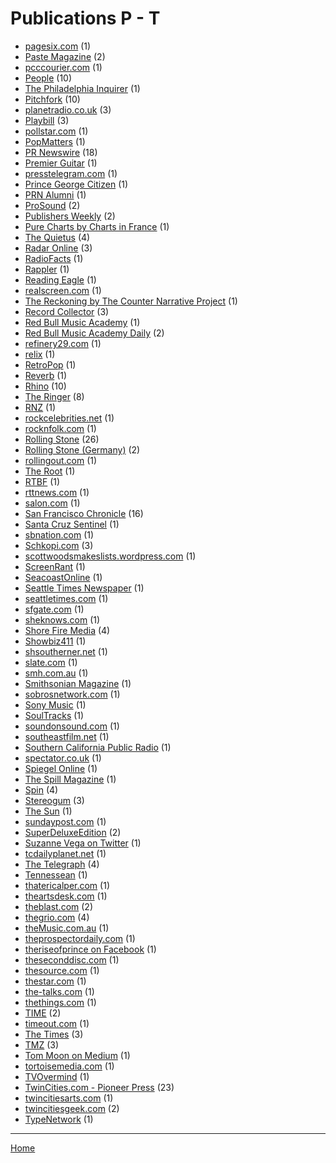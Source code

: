 # Publications P - T

  * [pagesix.com](./pagesix-com/index.md) (1)
  * [Paste Magazine](./paste-magazine/index.md) (2)
  * [pcccourier.com](./pcccourier-com/index.md) (1)
  * [People](./people/index.md) (10)
  * [The Philadelphia Inquirer](./the-philadelphia-inquirer/index.md) (1)
  * [Pitchfork](./pitchfork/index.md) (10)
  * [planetradio.co.uk](./planetradio-co-uk/index.md) (3)
  * [Playbill](./playbill/index.md) (3)
  * [pollstar.com](./pollstar-com/index.md) (1)
  * [PopMatters](./popmatters/index.md) (1)
  * [PR Newswire](./pr-newswire/index.md) (18)
  * [Premier Guitar](./premier-guitar/index.md) (1)
  * [presstelegram.com](./presstelegram-com/index.md) (1)
  * [Prince George Citizen](./prince-george-citizen/index.md) (1)
  * [PRN Alumni](./prn-alumni/index.md) (1)
  * [ProSound](./prosound/index.md) (2)
  * [Publishers Weekly](./publishers-weekly/index.md) (2)
  * [Pure Charts by Charts in France](./pure-charts-by-charts-in-france/index.md) (1)
  * [The Quietus](./the-quietus/index.md) (4)
  * [Radar Online](./radar-online/index.md) (3)
  * [RadioFacts](./radiofacts/index.md) (1)
  * [Rappler](./rappler/index.md) (1)
  * [Reading Eagle](./reading-eagle/index.md) (1)
  * [realscreen.com](./realscreen-com/index.md) (1)
  * [The Reckoning by The Counter Narrative Project](./the-reckoning-by-the-counter-narrative-project/index.md) (1)
  * [Record Collector](./record-collector/index.md) (3)
  * [Red Bull Music Academy](./red-bull-music-academy/index.md) (1)
  * [Red Bull Music Academy Daily](./red-bull-music-academy-daily/index.md) (2)
  * [refinery29.com](./refinery29-com/index.md) (1)
  * [relix](./relix/index.md) (1)
  * [RetroPop](./retropop/index.md) (1)
  * [Reverb](./reverb/index.md) (1)
  * [Rhino](./rhino/index.md) (10)
  * [The Ringer](./the-ringer/index.md) (8)
  * [RNZ](./rnz/index.md) (1)
  * [rockcelebrities.net](./rockcelebrities-net/index.md) (1)
  * [rocknfolk.com](./rocknfolk-com/index.md) (1)
  * [Rolling Stone](./rolling-stone/index.md) (26)
  * [Rolling Stone (Germany)](./rolling-stone-germany/index.md) (2)
  * [rollingout.com](./rollingout-com/index.md) (1)
  * [The Root](./the-root/index.md) (1)
  * [RTBF](./rtbf/index.md) (1)
  * [rttnews.com](./rttnews-com/index.md) (1)
  * [salon.com](./salon-com/index.md) (1)
  * [San Francisco Chronicle](./san-francisco-chronicle/index.md) (16)
  * [Santa Cruz Sentinel](./santa-cruz-sentinel/index.md) (1)
  * [sbnation.com](./sbnation-com/index.md) (1)
  * [Schkopi.com](./schkopi-com/index.md) (3)
  * [scottwoodsmakeslists.wordpress.com](./scottwoodsmakeslists-wordpress-com/index.md) (1)
  * [ScreenRant](./screenrant/index.md) (1)
  * [SeacoastOnline](./seacoastonline/index.md) (1)
  * [Seattle Times Newspaper](./seattle-times-newspaper/index.md) (1)
  * [seattletimes.com](./seattletimes-com/index.md) (1)
  * [sfgate.com](./sfgate-com/index.md) (1)
  * [sheknows.com](./sheknows-com/index.md) (1)
  * [Shore Fire Media](./shore-fire-media/index.md) (4)
  * [Showbiz411](./showbiz411/index.md) (1)
  * [shsoutherner.net](./shsoutherner-net/index.md) (1)
  * [slate.com](./slate-com/index.md) (1)
  * [smh.com.au](./smh-com-au/index.md) (1)
  * [Smithsonian Magazine](./smithsonian-magazine/index.md) (1)
  * [sobrosnetwork.com](./sobrosnetwork-com/index.md) (1)
  * [Sony Music](./sony-music/index.md) (1)
  * [SoulTracks](./soultracks/index.md) (1)
  * [soundonsound.com](./soundonsound-com/index.md) (1)
  * [southeastfilm.net](./southeastfilm-net/index.md) (1)
  * [Southern California Public Radio](./southern-california-public-radio/index.md) (1)
  * [spectator.co.uk](./spectator-co-uk/index.md) (1)
  * [Spiegel Online](./spiegel-online/index.md) (1)
  * [The Spill Magazine](./the-spill-magazine/index.md) (1)
  * [Spin](./spin/index.md) (4)
  * [Stereogum](./stereogum/index.md) (3)
  * [The Sun](./the-sun/index.md) (1)
  * [sundaypost.com](./sundaypost-com/index.md) (1)
  * [SuperDeluxeEdition](./superdeluxeedition/index.md) (2)
  * [Suzanne Vega on Twitter](./suzanne-vega-on-twitter/index.md) (1)
  * [tcdailyplanet.net](./tcdailyplanet-net/index.md) (1)
  * [The Telegraph](./the-telegraph/index.md) (4)
  * [Tennessean](./tennessean/index.md) (1)
  * [thatericalper.com](./thatericalper-com/index.md) (1)
  * [theartsdesk.com](./theartsdesk-com/index.md) (1)
  * [theblast.com](./theblast-com/index.md) (2)
  * [thegrio.com](./thegrio-com/index.md) (4)
  * [theMusic.com.au](./themusic-com-au/index.md) (1)
  * [theprospectordaily.com](./theprospectordaily-com/index.md) (1)
  * [theriseofprince on Facebook](./theriseofprince-on-facebook/index.md) (1)
  * [theseconddisc.com](./theseconddisc-com/index.md) (1)
  * [thesource.com](./thesource-com/index.md) (1)
  * [thestar.com](./thestar-com/index.md) (1)
  * [the-talks.com](./the-talks-com/index.md) (1)
  * [thethings.com](./thethings-com/index.md) (1)
  * [TIME](./time/index.md) (2)
  * [timeout.com](./timeout-com/index.md) (1)
  * [The Times](./the-times/index.md) (3)
  * [TMZ](./tmz/index.md) (3)
  * [Tom Moon on Medium](./tom-moon-on-medium/index.md) (1)
  * [tortoisemedia.com](./tortoisemedia-com/index.md) (1)
  * [TVOvermind](./tvovermind/index.md) (1)
  * [TwinCities.com - Pioneer Press](./twincities-com-pioneer-press/index.md) (23)
  * [twincitiesarts.com](./twincitiesarts-com/index.md) (1)
  * [twincitiesgeek.com](./twincitiesgeek-com/index.md) (2)
  * [TypeNetwork](./typenetwork/index.md) (1)

----

[Home](../index.md)
